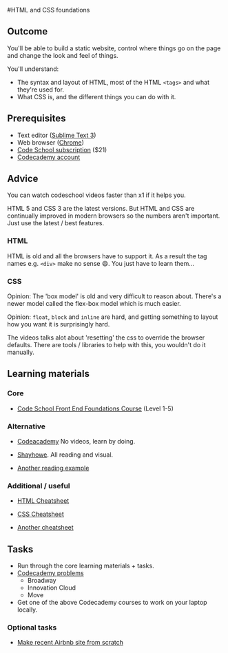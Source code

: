 #HTML and CSS foundations

## Outcome

You'll be able to build a static website, control where things go on the page and change the look and feel of things.

You'll understand:

* The syntax and layout of HTML, most of the HTML `<tags>` and what they're used for.
* What CSS is, and the different things you can do with it.

## Prerequisites

* Text editor ([Sublime Text 3](https://www.sublimetext.com/3))
* Web browser ([Chrome](https://www.google.com/chrome/))
* [Code School subscription](https://www.codeschool.com/pricing) ($21)
* [Codecademy account](https://www.codecademy.com/)

## Advice

You can watch codeschool videos faster than x1 if it helps you.

HTML 5 and CSS 3 are the latest versions. But HTML and CSS are continually improved in modern browsers so the numbers aren't important. Just use the latest / best features.

### HTML

HTML is old and all the browsers have to support it. As a result the tag names e.g. `<div>` make no sense :smile:. You just have to learn them...

### CSS

Opinion: The 'box model' is old and very difficult to reason about. There's a newer model called the flex-box model which is much easier.

Opinion: `float`, `block` and `inline` are hard, and getting something to layout how you want it is surprisingly hard.

The videos talks alot about 'resetting' the css to override the browser defaults. There are tools / libraries to help with this, you wouldn't do it manually.

## Learning materials

### Core

* [Code School Front End Foundations Course](https://www.codeschool.com/courses/front-end-foundations/) (Level 1-5)

### Alternative

* [Codeacademy](https://www.codecademy.com/courses/web-beginner-en-HZA3b/) No videos, learn by doing.

* [Shayhowe](http://learn.shayhowe.com/html-css/). All reading and visual.

* [Another reading example](http://websitesetup.org/html5-beginners-guide/)

### Additional / useful

* [HTML Cheatsheet](http://www.simplehtmlguide.com/cheatsheet.php)

* [CSS Cheatsheet](http://adam-marsden.co.uk/css-cheat-sheet/)
* [Another cheatsheet](http://websitesetup.org/html5-cheat-sheet/)

## Tasks

* Run through the core learning materials + tasks.
* [Codecademy problems](https://www.codecademy.com/en/courses/html-css-prj)
  * Broadway
  * Innovation Cloud
  * Move
* Get one of the above Codecademy courses to work on your laptop locally.

### Optional tasks

* [Make recent Airbnb site from scratch](https://www.codecademy.com/en/skills/make-a-website/)

